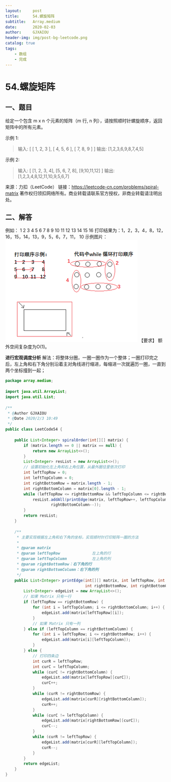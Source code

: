 ```yaml
---
layout:     post
title:      54.螺旋矩阵
subtitle:   Array.medium
date:       2020-02-03
author:     GJXAIOU
header-img: img/post-bg-leetcode.png
catalog: true
tags:
    - 数组
	- 完成
---
```


# 54.螺旋矩阵

## 一、题目

给定一个包含 m x n 个元素的矩阵（m 行, n 列），请按照顺时针螺旋顺序，返回矩阵中的所有元素。

示例 1:

> 输入:
> [
>  [ 1, 2, 3 ],
>  [ 4, 5, 6 ],
>  [ 7, 8, 9 ]
> ]
> 输出: [1,2,3,6,9,8,7,4,5]



示例 2:

> 输入:
> [
>   [1, 2, 3, 4],
>   [5, 6, 7, 8],
>   [9,10,11,12]
> ]
> 输出: [1,2,3,4,8,12,11,10,9,5,6,7]

来源：力扣（LeetCode）
链接：https://leetcode-cn.com/problems/spiral-matrix
著作权归领扣网络所有。商业转载请联系官方授权，非商业转载请注明出处。



## 二、解答

例如： 1 2 3 4 5 6 7 8 9 10 11 12 13 14 15 16 
打印结果为：1，2，3，4，8，12，16，15，14，13，9，5，6，7，11， 10
示例图片：
![无标题](54.%E8%9E%BA%E6%97%8B%E7%9F%A9%E9%98%B5.resource/%E6%97%A0%E6%A0%87%E9%A2%98.png)
【要求】 额外空间复杂度为O(1)。

**进行宏观调度分析**
解法：将整体分圈，一圈一圈作为一个整体；一圈打印完之后，左上角和右下角分别沿着主对角线进行缩进，每缩进一次就遍历一圈，一直到两个坐标撞到一起；

```java
package array.medium;

import java.util.ArrayList;
import java.util.List;

/**
 * @Author GJXAIOU
 * @Date 2020/2/3 10:49
 */
public class LeetCode54 {

    public List<Integer> spiralOrder(int[][] matrix) {
        if (matrix.length == 0 || matrix == null) {
            return new ArrayList<>();
        }
        List<Integer> resList = new ArrayList<>();
        // 设置初始化左上角和右上角位置，从最外圈往里依次打印
        int leftTopRow = 0;
        int leftTopColumn = 0;
        int rightBottomRow = matrix.length - 1;
        int rightBottomColumn = matrix[0].length - 1;
        while (leftTopRow <= rightBottomRow && leftTopColumn <= rightBottomColumn) {
            resList.addAll(printEdge(matrix, leftTopRow++, leftTopColumn++, rightBottomRow--,
                    rightBottomColumn--));
        }
        return resList;
    }

    /**
     * 主要实现根据左上角和右下角的坐标，实现顺时针打印矩阵一圈的方法
     *
     * @param matrix
     * @param leftTopRow              左上角的行
     * @param leftTopColumn           左上角的列
     * @param rightBottomRow：右下角的行
     * @param rightBottomColumn：右下角的列
     */
    public List<Integer> printEdge(int[][] matrix, int leftTopRow, int leftTopColumn,
                                   int rightBottomRow, int rightBottomColumn) {
        List<Integer> edgeList = new ArrayList<>();
        // 如果 Matrix 只有一行
        if (leftTopRow == rightBottomRow) {
            for (int i = leftTopColumn; i <= rightBottomColumn; i++) {
                edgeList.add(matrix[leftTopRow][i]);
            }
            // 如果 Matrix 只有一列
        } else if (leftTopColumn == rightBottomColumn) {
            for (int i = leftTopRow; i <= rightBottomRow; i++) {
                edgeList.add(matrix[i][leftTopColumn]);
            }
        } else {
            // 打印四条边
            int curR = leftTopRow;
            int curC = leftTopColumn;
            while (curC != rightBottomColumn) {
                edgeList.add(matrix[leftTopRow][curC]);
                curC++;
            }
            while (curR != rightBottomRow) {
                edgeList.add(matrix[curR][rightBottomColumn]);
                curR++;
            }
            while (curC != leftTopColumn) {
                edgeList.add(matrix[rightBottomRow][curC]);
                curC--;
            }
            while (curR != leftTopRow) {
                edgeList.add(matrix[curR][leftTopColumn]);
                curR--;
            }
        }
        return edgeList;
    }
}

```

